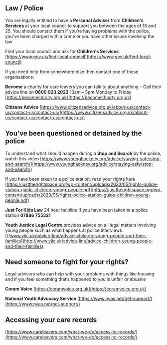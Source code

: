 
## <i class="fas fa-gavel"></i> Law / Police

You are legally entitled to have a **Personal Adviser** from **Children's Services** at your local council to support you between the ages of 16 and 25. You should contact them if you’re having problems with the police, you've been charged with a crime or you have other issues involving the law


Find your local council and ask for **Children's Services**
[https://www.gov.uk/find-local-council](https://www.gov.uk/find-local-council)



If you need help from somewhere else then contact one of these organisations:


**Become** a charity for care leavers you can talk to about anything –
Call their advice line on **0800 023 2023** 10am – 5pm Monday to Friday
[https://becomecharity.org.uk](https://becomecharity.org.uk)



**Citizens Advice** [https://www.citizensadvice.org.uk/about-us/contact-us/contact-us/contact-us/](https://www.citizensadvice.org.uk/about-us/contact-us/contact-us/contact-us/)



## You've been questioned or detained by the police


To understand what should happen during a **Stop and Search** by the police, watch this video [https://www.younghackney.org/advice/staying-safe/stop-and-search/](https://www.younghackney.org/advice/staying-safe/stop-and-search/)



If you have been taken to a police station, read your rights here 
[https://justtherightspace.org/wp-content/uploads/2023/05/rights-police-station-guide-children-young-people.pdf](https://justtherightspace.org/wp-content/uploads/2023/05/rights-police-station-guide-children-young-people.pdf)



**Just For Kids Law** 24 hour helpline if you have been taken to a police station **07886 755321**



  
**Youth Justice Legal Centre** provides advice on all legal matters involving young people such as what happens at police interviews
 [//www.yjlc.uk/advice-line/advice-children-young-people-and-their-families](http://www.yjlc.uk/advice-line/advice-children-young-people-and-their-families) 




## Need someone to fight for your rights?

Legal advisers who can help with your problems with things like 
housing and if you feel something that’s happened to you is unfair or abusive


**Coram Voice** [https://coramvoice.org.uk](https://coramvoice.org.uk)


**National Youth Advocacy Service**
[https://www.nyas.net/get-support/](https://www.nyas.net/get-support/)


##  Accessing your care records

[https://www.careleavers.com/what-we-do/access-to-records/](https://www.careleavers.com/what-we-do/access-to-records/) 
